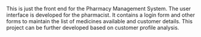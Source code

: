 This is just the front end for the Pharmacy Management System.
The user interface is developed for the pharmacist.
It contains a login form and other forms to maintain the list of medicines available and customer details.
This project can be further developed based on customer profile analysis.
